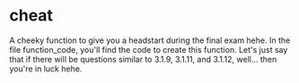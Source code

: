 # cheat
A cheeky function to give you a headstart during the final exam hehe.
In the file function_code, you'll find the code to create this function.
Let's just say that if there will be questions similar to 3.1.9, 3.1.11, and 3.1.12, well... then you're in luck hehe.
